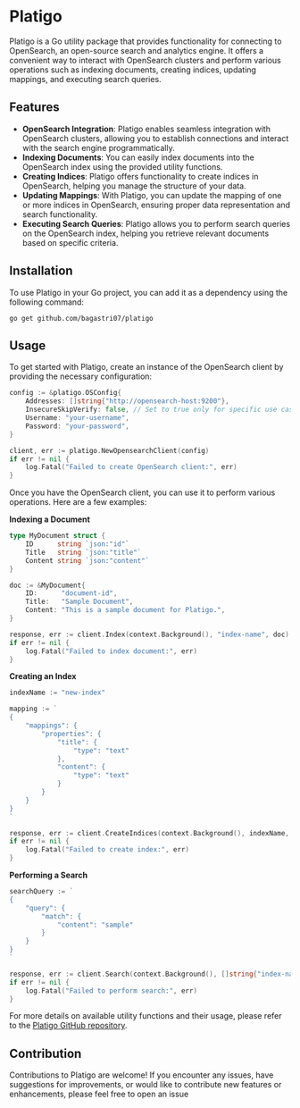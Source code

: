 
# Platigo

Platigo is a Go utility package that provides functionality for connecting to OpenSearch, an open-source search and analytics engine. It offers a convenient way to interact with OpenSearch clusters and perform various operations such as indexing documents, creating indices, updating mappings, and executing search queries.

## Features

- **OpenSearch Integration**: Platigo enables seamless integration with OpenSearch clusters, allowing you to establish connections and interact with the search engine programmatically.
- **Indexing Documents**: You can easily index documents into the OpenSearch index using the provided utility functions.
- **Creating Indices**: Platigo offers functionality to create indices in OpenSearch, helping you manage the structure of your data.
- **Updating Mappings**: With Platigo, you can update the mapping of one or more indices in OpenSearch, ensuring proper data representation and search functionality.
- **Executing Search Queries**: Platigo allows you to perform search queries on the OpenSearch index, helping you retrieve relevant documents based on specific criteria.

## Installation

To use Platigo in your Go project, you can add it as a dependency using the following command:

```shell
go get github.com/bagastri07/platigo
```

## Usage

To get started with Platigo, create an instance of the OpenSearch client by providing the necessary configuration:

```go
config := &platigo.OSConfig{
    Addresses: []string{"http://opensearch-host:9200"},
    InsecureSkipVerify: false, // Set to true only for specific use cases where SSL certificate verification is intentionally skipped
    Username: "your-username",
    Password: "your-password",
}

client, err := platigo.NewOpensearchClient(config)
if err != nil {
    log.Fatal("Failed to create OpenSearch client:", err)
}
```

Once you have the OpenSearch client, you can use it to perform various operations. Here are a few examples:

**Indexing a Document**

```go
type MyDocument struct {
    ID      string `json:"id"`
    Title   string `json:"title"`
    Content string `json:"content"`
}

doc := &MyDocument{
    ID:      "document-id",
    Title:   "Sample Document",
    Content: "This is a sample document for Platigo.",
}

response, err := client.Index(context.Background(), "index-name", doc)
if err != nil {
    log.Fatal("Failed to index document:", err)
}
```

**Creating an Index**
```go
indexName := "new-index"

mapping := `
{
    "mappings": {
        "properties": {
            "title": {
                "type": "text"
            },
            "content": {
                "type": "text"
            }
        }
    }
}
`

response, err := client.CreateIndices(context.Background(), indexName, strings.NewReader(mapping))
if err != nil {
    log.Fatal("Failed to create index:", err)
}
```

**Performing a Search**
```go
searchQuery := `
{
    "query": {
        "match": {
            "content": "sample"
        }
    }
}
`

response, err := client.Search(context.Background(), []string{"index-name"}, strings.NewReader(searchQuery))
if err != nil {
    log.Fatal("Failed to perform search:", err)
}
```

For more details on available utility functions and their usage, please refer to the [Platigo GitHub repository](https://github.com/bagastri07/platigo).

## Contribution

Contributions to Platigo are welcome! If you encounter any issues, have suggestions for improvements, or would like to contribute new features or enhancements, please feel free to open an issue


